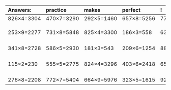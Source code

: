 | Answers: | practice | makes | perfect | ! |
| :--- | :--- | :--- | :--- | :--- |
| 826×4=3304 | 470×7=3290 | 292×5=1460 | 657×8=5256 | 777×7=5439 | 
|   |   |   |   |   | 
|   |   |   |   |   | 
|   |   |   |   |   | 
| 253×9=2277 | 731×8=5848 | 825×4=3300 | 186×3=558 | 631×7=4417 | 
|   |   |   |   |   | 
|   |   |   |   |   | 
|   |   |   |   |   | 
|   |   |   |   |   | 
| 341×8=2728 | 586×5=2930 | 181×3=543 | 209×6=1254 | 885×4=3540 | 
|   |   |   |   |   | 
|   |   |   |   |   | 
|   |   |   |   |   | 
|   |   |   |   |   | 
| 115×2=230 | 555×5=2775 | 824×4=3296 | 403×6=2418 | 651×7=4557 | 
|   |   |   |   |   | 
|   |   |   |   |   | 
|   |   |   |   |   | 
|   |   |   |   |   | 
| 276×8=2208 | 772×7=5404 | 664×9=5976 | 323×5=1615 | 929×8=7432 | 
